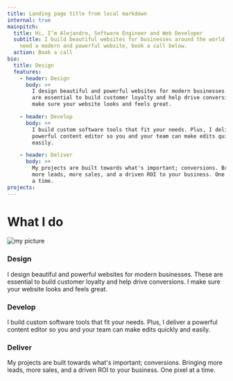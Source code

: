 ```yaml
---
title: Landing page title from local markdown
internal: true
mainpitch:
  title: Hi, I’m Alejandro, Software Engineer and Web Developer
  subtitle: I build beautiful websites for businesses around the world. If you
    need a modern and powerful website, book a call below.
  action: Book a call
bio:
  title: Design
  features:
    - header: Design
      body: >+
        I design beautiful and powerful websites for modern businesses. These
        are essential to build customer loyalty and help drive conversions. I
        make sure your website looks and feels great.

    - header: Develop
      body: >+
        I build custom software tools that fit your needs. Plus, I deliver a
        powerful content editor so you and your team can make edits quickly and
        easily.

    - header: Deliver
      body: >+
        My projects are built towards what's important; conversions. Bringing
        more leads, more sales, and a driven ROI to your business. One pixel at
        a time.
projects:
---
```


# What I do

![my picture](/img/headshotsmall.jpg "my picture")

### Design

I design beautiful and powerful websites for modern businesses. These are essential to build customer loyalty and help drive conversions. I make sure your website looks and feels great.

### Develop

I build custom software tools that fit your needs. Plus, I deliver a powerful content editor so you and your team can make edits quickly and easily.

### Deliver

My projects are built towards what's important; conversions. Bringing more leads, more sales, and a driven ROI to your business. One pixel at a time.
